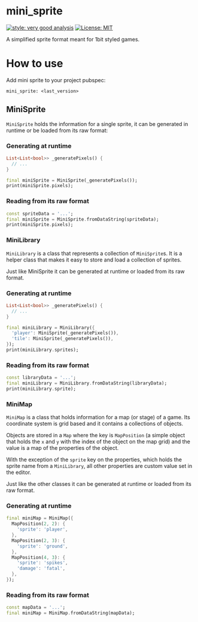 # mini_sprite

[![style: very good analysis][very_good_analysis_badge]][very_good_analysis_link]
[![License: MIT][license_badge]][license_link]

A simplified sprite format meant for 1bit styled games.

[license_badge]: https://img.shields.io/badge/license-MIT-blue.svg
[license_link]: https://opensource.org/licenses/MIT
[very_good_analysis_badge]: https://img.shields.io/badge/style-very_good_analysis-B22C89.svg
[very_good_analysis_link]: https://pub.dev/packages/very_good_analysis

# How to use

Add mini sprite to your project pubspec:

```
mini_sprite: <last_version>
```

## MiniSprite

`MiniSprite` holds the information for a single sprite, it can be generated in runtime or be loaded
from its raw format:

### Generating at runtime

```dart
List<List<bool>> _generatePixels() {
  // ...
}

final miniSprite = MiniSprite(_generatePixels());
print(miniSprite.pixels);
```

### Reading from its raw format

```dart
const spriteData = '...';
final miniSprite = MiniSprite.fromDataString(spriteData);
print(miniSprite.pixels);
```

### MiniLibrary

`MiniLibrary` is a class that represents a collection of `MiniSprite`s. It is a helper class that
makes it easy to store and load a collection of sprites.

Just like MiniSprite it can be generated at runtime or loaded from its raw format.

### Generating at runtime

```dart
List<List<bool>> _generatePixels() {
  // ...
}

final miniLibrary = MiniLibrary({
  'player': MiniSprite(_generatePixels()),
  'tile': MiniSprite(_generatePixels()),
});
print(miniLibrary.sprites);
```

### Reading from its raw format

```dart
const libraryData = '...';
final miniLibrary = MiniLibrary.fromDataString(libraryData);
print(miniLibrary.sprite);
```

### MiniMap

`MiniMap` is a class that holds information for a map (or stage) of a game. Its coordinate system
is grid based and it contains a collections of objects.

Objects are stored in a `Map` where the key is `MapPosition` (a simple object that holds the
`x` and `y` with the index of the object on the map grid) and the value is a map of the
properties of the object.

With the exception of the `sprite` key on the properties, which holds the sprite name from a
`MiniLibrary`, all other properties are custom value set in the editor. 

Just like the other classes it can be generated at runtime or loaded from its raw format.

### Generating at runtime

```dart
final miniMap = MiniMap({
  MapPosition(2, 2): {
    'sprite': 'player',
  },
  MapPosition(2, 3): {
    'sprite': 'ground',
  },
  MapPosition(4, 3): {
    'sprite': 'spikes',
    'damage': 'fatal',
  },
});
```

### Reading from its raw format

```dart
const mapData = '...';
final miniMap = MiniMap.fromDataString(mapData);
```
